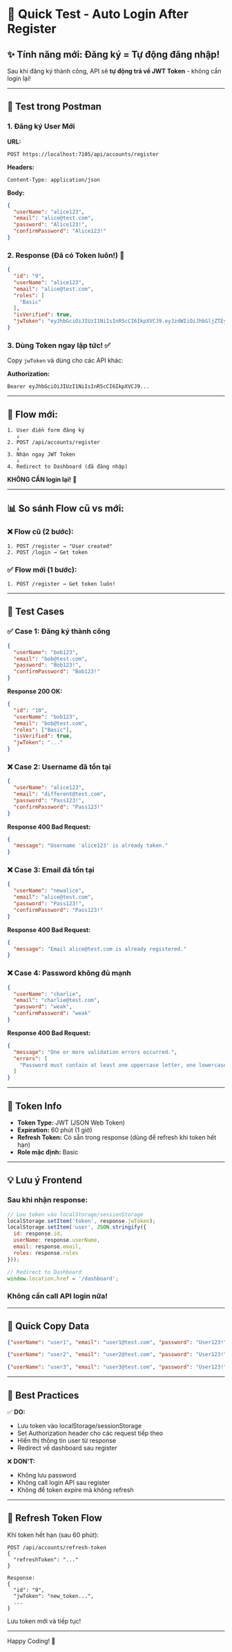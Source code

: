 # 🚀 Quick Test - Auto Login After Register

## ✨ Tính năng mới: Đăng ký = Tự động đăng nhập!

Sau khi đăng ký thành công, API sẽ **tự động trả về JWT Token** - không cần login lại!

---

## 📝 Test trong Postman

### 1. Đăng ký User Mới

**URL:**
```
POST https://localhost:7105/api/accounts/register
```

**Headers:**
```
Content-Type: application/json
```

**Body:**
```json
{
  "userName": "alice123",
  "email": "alice@test.com",
  "password": "Alice123!",
  "confirmPassword": "Alice123!"
}
```

### 2. Response (Đã có Token luôn!) 🎉

```json
{
  "id": "9",
  "userName": "alice123",
  "email": "alice@test.com",
  "roles": [
    "Basic"
  ],
  "isVerified": true,
  "jwToken": "eyJhbGciOiJIUzI1NiIsInR5cCI6IkpXVCJ9.eyJzdWIiOiJhbGljZTEyMyIsImp0aSI6IjM4ZTc3YmM3LWM3NmMtNGVmOS1iZWY1LTJmOGQzMzZiZDNiYyIsImVtYWlsIjoiYWxpY2VAdGVzdC5jb20iLCJ1aWQiOiI5IiwiaXAiOiI6OjEiLCJyb2xlcyI6IkJhc2ljIiwibmJmIjoxNzM5NjY0MDAwLCJleHAiOjE3Mzk2Njc2MDAsImlhdCI6MTczOTY2NDAwMCwiaXNzIjoiQ29yZUlkZW50aXR5IiwiYXVkIjoiQ29yZUlkZW50aXR5VXNlciJ9.xxx"
}
```

### 3. Dùng Token ngay lập tức! ✅

Copy `jwToken` và dùng cho các API khác:

**Authorization:**
```
Bearer eyJhbGciOiJIUzI1NiIsInR5cCI6IkpXVCJ9...
```

---

## 🎯 Flow mới:

```
1. User điền form đăng ký
   ↓
2. POST /api/accounts/register
   ↓
3. Nhận ngay JWT Token
   ↓
4. Redirect to Dashboard (đã đăng nhập)
```

**KHÔNG CẦN login lại!** 🎉

---

## 📊 So sánh Flow cũ vs mới:

### ❌ Flow cũ (2 bước):
```
1. POST /register → "User created"
2. POST /login → Get token
```

### ✅ Flow mới (1 bước):
```
1. POST /register → Get token luôn!
```

---

## 🧪 Test Cases

### ✅ Case 1: Đăng ký thành công
```json
{
  "userName": "bob123",
  "email": "bob@test.com",
  "password": "Bob123!",
  "confirmPassword": "Bob123!"
}
```

**Response 200 OK:**
```json
{
  "id": "10",
  "userName": "bob123",
  "email": "bob@test.com",
  "roles": ["Basic"],
  "isVerified": true,
  "jwToken": "..."
}
```

### ❌ Case 2: Username đã tồn tại
```json
{
  "userName": "alice123",
  "email": "different@test.com",
  "password": "Pass123!",
  "confirmPassword": "Pass123!"
}
```

**Response 400 Bad Request:**
```json
{
  "message": "Username 'alice123' is already taken."
}
```

### ❌ Case 3: Email đã tồn tại
```json
{
  "userName": "newalice",
  "email": "alice@test.com",
  "password": "Pass123!",
  "confirmPassword": "Pass123!"
}
```

**Response 400 Bad Request:**
```json
{
  "message": "Email alice@test.com is already registered."
}
```

### ❌ Case 4: Password không đủ mạnh
```json
{
  "userName": "charlie",
  "email": "charlie@test.com",
  "password": "weak",
  "confirmPassword": "weak"
}
```

**Response 400 Bad Request:**
```json
{
  "message": "One or more validation errors occurred.",
  "errors": [
    "Password must contain at least one uppercase letter, one lowercase letter, one number and one special character"
  ]
}
```

---

## 🔐 Token Info

- **Token Type:** JWT (JSON Web Token)
- **Expiration:** 60 phút (1 giờ)
- **Refresh Token:** Có sẵn trong response (dùng để refresh khi token hết hạn)
- **Role mặc định:** Basic

---

## 💡 Lưu ý Frontend

### Sau khi nhận response:
```javascript
// Lưu token vào localStorage/sessionStorage
localStorage.setItem('token', response.jwToken);
localStorage.setItem('user', JSON.stringify({
  id: response.id,
  userName: response.userName,
  email: response.email,
  roles: response.roles
}));

// Redirect to Dashboard
window.location.href = '/dashboard';
```

### Không cần call API login nữa!

---

## 🚀 Quick Copy Data

```json
{"userName": "user1", "email": "user1@test.com", "password": "User123!", "confirmPassword": "User123!"}
```

```json
{"userName": "user2", "email": "user2@test.com", "password": "User123!", "confirmPassword": "User123!"}
```

```json
{"userName": "user3", "email": "user3@test.com", "password": "User123!", "confirmPassword": "User123!"}
```

---

## 🎨 Best Practices

✅ **DO:**
- Lưu token vào localStorage/sessionStorage
- Set Authorization header cho các request tiếp theo
- Hiển thị thông tin user từ response
- Redirect về dashboard sau register

❌ **DON'T:**
- Không lưu password
- Không call login API sau register
- Không để token expire mà không refresh

---

## 🔄 Refresh Token Flow

Khi token hết hạn (sau 60 phút):

```
POST /api/accounts/refresh-token
{
  "refreshToken": "..."
}

Response:
{
  "id": "9",
  "jwToken": "new_token...",
  ...
}
```

Lưu token mới và tiếp tục!

---

Happy Coding! 🎉


